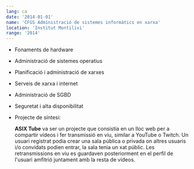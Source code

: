 ```yaml
---
lang: ca
date: '2014-01-01'
name: 'CFGS Administració de sistemes informàtics en xarxa'
location: 'Institut Montilivi'
range: '2014'
---
```


- Fonaments de hardware
- Administració de sistemes operatius
- Planificació i administració de xarxes
- Serveis de xarxa i internet
- Administració de SGBD
- Seguretat i alta disponibilitat
- Projecte de síntesi:

    **ASIX Tube** va ser un projecte que consistia en un lloc web per a compartir vídeos i fer transmissió en viu, similar a YouTube o Twitch. Un usuari registrat podia crear una sala pública o privada on altres usuaris i/o convidats podien entrar, la sala tenia un xat públic. Les retransmissions en viu es guardaven posteriorment en el perfil de l'usuari amfitrió juntament amb la resta de vídeos.